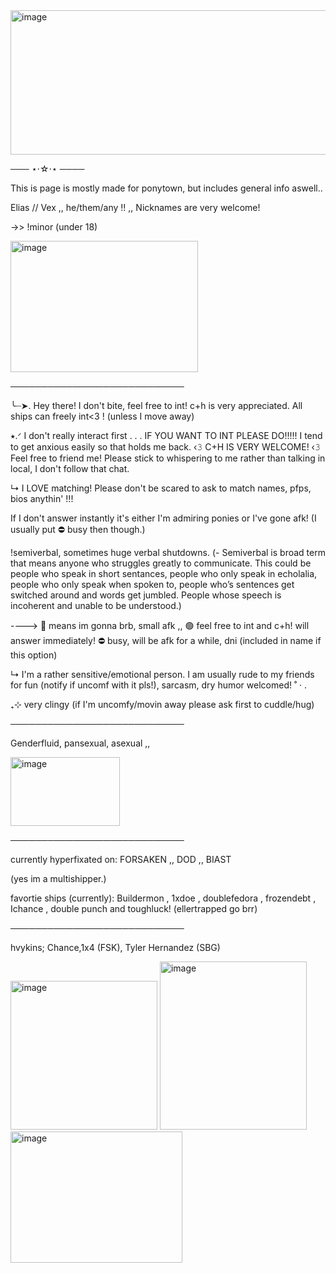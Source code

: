 <img width="652" height="231" alt="image" src="https://github.com/user-attachments/assets/84975cce-1d21-46bd-b7f5-592e702da882" />


─── ⋆⋅☆⋅⋆ ────

This is page is mostly made for ponytown, but includes general info aswell..

Elias // Vex ,, he/them/any !! ,, Nicknames are very welcome!

->> !minor (under 18)


<img width="300" height="210" alt="image" src="https://github.com/user-attachments/assets/17efde90-7fb1-4c62-83b6-e2ad58c4339a" />

────────────────────────────

╰┈➤. Hey there! I don't bite, feel free to int! c+h is very appreciated. All ships can freely int<3 ! (unless I move away)

⭑.ᐟ I don't really interact first . . . IF YOU WANT TO INT PLEASE DO!!!!! I tend to get anxious easily so that holds me back.
     ‹𝟹 C+H IS VERY WELCOME! ‹𝟹 Feel free to friend me! Please stick to whispering to me rather than talking in local, I don't follow that chat.

↳ I LOVE matching! Please don't be scared to ask to match names, pfps, bios anythin' !!!
  
If I don't answer instantly it's either I'm admiring ponies or I've gone afk! (I usually put ⛔ busy then though.)
 
 !semiverbal, sometimes huge verbal shutdowns. (- Semiverbal is broad term that means anyone who struggles greatly to communicate. This could be people who speak in short sentances, people who only speak in echolalia, people who only speak when spoken to, people who’s sentences get switched around and words get jumbled. People whose speech is incoherent and unable to be understood.)
 
----> 🌙 means im gonna brb, small afk ,, 🟢 feel free to int and c+h! will answer immediately! ⛔ busy, will be afk for a while, dni (included in name if this option)

↳ I'm a rather sensitive/emotional person. I am usually rude to my friends for fun (notify if uncomf with it pls!), sarcasm, dry humor welcomed! ˚ · .

₊⊹ very clingy (if I'm uncomfy/movin away please ask first to cuddle/hug)

────────────────────────────

Genderfluid, pansexual, asexual ,,

<img width="175" height="110" alt="image" src="https://github.com/user-attachments/assets/6c98af8d-06c5-4d18-bf6c-d951d681eb75" />


────────────────────────────

currently hyperfixated on: FORSAKEN ,, DOD ,, BIAST 

(yes im a multishipper.)

favortie ships (currently): Buildermon , 1xdoe , doublefedora , frozendebt , Ichance , double punch and toughluck! (ellertrapped go brr)




────────────────────────────

hvykins; Chance,1x4 (FSK), Tyler Hernandez (SBG)


<img width="235" height="238" alt="image" src="https://github.com/user-attachments/assets/62a7b8f1-b47c-4f34-b06d-492b69c059c6" />

<img width="235" height="269" alt="image" src="https://github.com/user-attachments/assets/24fad1af-0f95-4391-b28b-bc3158f31bc3" />

<img width="275" height="210" alt="image" src="https://github.com/user-attachments/assets/d74ea738-e560-42a4-9f0d-1ac1ef753c0c" />



